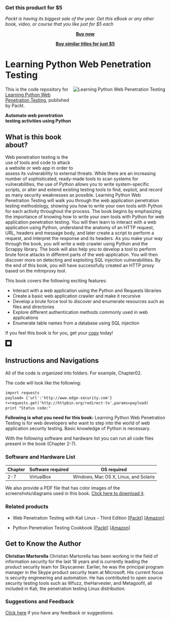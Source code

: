 
### Get this product for $5

<i>Packt is having its biggest sale of the year. Get this eBook or any other book, video, or course that you like just for $5 each</i>


<b><p align='center'>[Buy now](https://packt.link/9781785280351)</p></b>


<b><p align='center'>[Buy similar titles for just $5](https://subscription.packtpub.com/search)</p></b>


# Learning Python Web Penetration Testing

<a href="https://www.packtpub.com/networking-and-servers/learning-python-web-penetration-testing?utm_source=github&utm_medium=repository&utm_campaign=9781789533972"><img src="https://www.packtpub.com/sites/default/files/9781789533972%20-%20Copy_0.png" alt="Learning Python Web Penetration Testing" height="256px" align="right"></a>

This is the code repository for [Learning Python Web Penetration Testing](https://www.packtpub.com/networking-and-servers/learning-python-web-penetration-testing?utm_source=github&utm_medium=repository&utm_campaign=9781789533972), published by Packt.

**Automate web penetration testing activities using Python**

## What is this book about?
Web penetration testing is the use of tools and code to attack a website or web app in order to assess its vulnerability to external threats. While there are an increasing number of sophisticated, ready-made tools to scan systems for vulnerabilities, the use of Python allows you to write system-specific scripts, or alter and extend existing testing tools to find, exploit, and record as many security weaknesses as possible. Learning Python Web Penetration Testing will walk you through the web application penetration testing methodology, showing you how to write your own tools with Python for each activity throughout the process. The book begins by emphasizing the importance of knowing how to write your own tools with Python for web application penetration testing. You will then learn to interact with a web application using Python, understand the anatomy of an HTTP request, URL, headers and message body, and later create a script to perform a request, and interpret the response and its headers. As you make your way through the book, you will write a web crawler using Python and the Scrappy library. The book will also help you to develop a tool to perform brute force attacks in different parts of the web application. You will then discover more on detecting and exploiting SQL injection vulnerabilities. By the end of this book, you will have successfully created an HTTP proxy based on the mitmproxy tool.

This book covers the following exciting features:
* Interact with a web application using the Python and Requests libraries
* Create a basic web application crawler and make it recursive
* Develop a brute force tool to discover and enumerate resources such as files and directories
* Explore different authentication methods commonly used in web applications
* Enumerate table names from a database using SQL injection

If you feel this book is for you, get your [copy](https://www.amazon.com/dp/178953397X) today!

<a href="https://www.packtpub.com/?utm_source=github&utm_medium=banner&utm_campaign=GitHubBanner"><img src="https://raw.githubusercontent.com/PacktPublishing/GitHub/master/GitHub.png" 
alt="https://www.packtpub.com/" border="5" /></a>


## Instructions and Navigations
All of the code is organized into folders. For example, Chapter02.

The code will look like the following:
```
import requests
payload= {'url':'http://www.edge-security.com'}
r=requests.get('http://httpbin.org/redirect-to',params=payload)
print "Status code:"
```

**Following is what you need for this book:**
Learning Python Web Penetration Testing is for web developers who want to step into the world of web application security testing. Basic knowledge of Python is necessary.

With the following software and hardware list you can run all code files present in the book (Chapter 2-7).

### Software and Hardware List

| Chapter  | Software required                   | OS required                        |
| -------- | ------------------------------------| -----------------------------------|
| 2-7        | VirtualBox                     | Windows, Mac OS X, Linux, and Solaris |



We also provide a PDF file that has color images of the screenshots/diagrams used in this book. [Click here to download it](https://www.packtpub.com/sites/default/files/downloads/LearningPythonWebPenetrationTesting_ColorImages.pdf).

### Related products <Paste books from the Other books you may enjoy section>
* Web Penetration Testing with Kali Linux - Third Edition [[Packt]](https://www.packtpub.com/networking-and-servers/web-penetration-testing-kali-linux-third-edition?utm_source=github&utm_medium=repository&utm_campaign=9781788623377) [[Amazon]](https://www.amazon.com/dp/1788623371)

* Python Penetration Testing Cookbook [[Packt]](https://www.packtpub.com/networking-and-servers/python-penetration-testing-cookbook?utm_source=github&utm_medium=repository&utm_campaign=9781784399771) [[Amazon]](https://www.amazon.com/dp/1784399779)

## Get to Know the Author
**Christian Martorella**
Christian Martorella has been working in the field of information security for the last 18 years and is currently leading the product security team for Skyscanner. Earlier, he was the principal program manager in the Skype product security team at Microsoft. His current focus is security engineering and automation. He has contributed to open source security testing tools such as Wfuzz, theHarvester, and Metagoofil, all included in Kali, the penetration testing Linux distribution.



### Suggestions and Feedback
[Click here](https://docs.google.com/forms/d/e/1FAIpQLSdy7dATC6QmEL81FIUuymZ0Wy9vH1jHkvpY57OiMeKGqib_Ow/viewform) if you have any feedback or suggestions.
